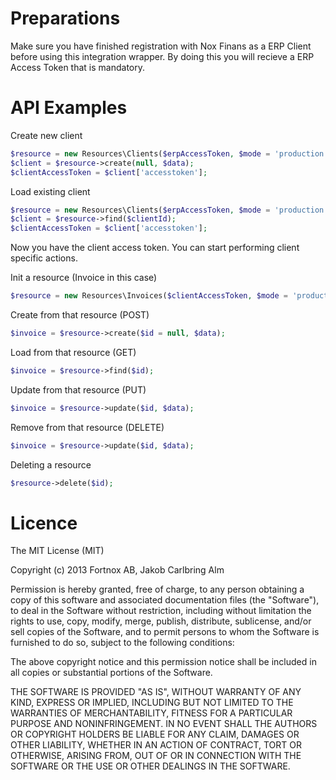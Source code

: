 
# Preparations

Make sure you have finished registration with Nox Finans as a ERP Client before using this integration wrapper.
By doing this you will recieve a ERP Access Token that is mandatory.

# API Examples

Create new client
```php
$resource = new Resources\Clients($erpAccessToken, $mode = 'production'/'test');
$client = $resource->create(null, $data);
$clientAccessToken = $client['accesstoken'];
```

Load existing client
```php
$resource = new Resources\Clients($erpAccessToken, $mode = 'production'/'test');
$client = $resource->find($clientId);
$clientAccessToken = $client['accesstoken'];

```

Now you have the client access token. You can start performing client specific actions.

Init a resource (Invoice in this case)
```php
$resource = new Resources\Invoices($clientAccessToken, $mode = 'production'/'test');
```

Create from that resource (POST)
```php
$invoice = $resource->create($id = null, $data);
```

Load from that resource (GET)
```php
$invoice = $resource->find($id);
```


Update from that resource (PUT)
```php
$invoice = $resource->update($id, $data);
```

Remove from that resource (DELETE)
```php
$invoice = $resource->update($id, $data);
```

Deleting a resource
```php
$resource->delete($id);
```

# Licence

The MIT License (MIT)

Copyright (c) 2013 Fortnox AB, Jakob Carlbring Alm

Permission is hereby granted, free of charge, to any person obtaining a copy
of this software and associated documentation files (the "Software"), to deal
in the Software without restriction, including without limitation the rights
to use, copy, modify, merge, publish, distribute, sublicense, and/or sell
copies of the Software, and to permit persons to whom the Software is
furnished to do so, subject to the following conditions:

The above copyright notice and this permission notice shall be included in
all copies or substantial portions of the Software.

THE SOFTWARE IS PROVIDED "AS IS", WITHOUT WARRANTY OF ANY KIND, EXPRESS OR
IMPLIED, INCLUDING BUT NOT LIMITED TO THE WARRANTIES OF MERCHANTABILITY,
FITNESS FOR A PARTICULAR PURPOSE AND NONINFRINGEMENT. IN NO EVENT SHALL THE
AUTHORS OR COPYRIGHT HOLDERS BE LIABLE FOR ANY CLAIM, DAMAGES OR OTHER
LIABILITY, WHETHER IN AN ACTION OF CONTRACT, TORT OR OTHERWISE, ARISING FROM,
OUT OF OR IN CONNECTION WITH THE SOFTWARE OR THE USE OR OTHER DEALINGS IN
THE SOFTWARE.
